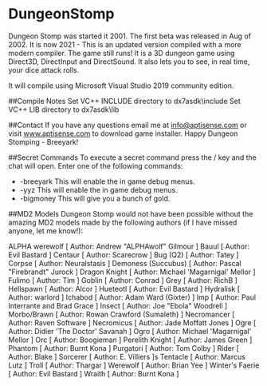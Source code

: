 # DungeonStomp
Dungeon Stomp was started it 2001.   The first beta was released in Aug of 2002.
It is now 2021 - This is an updated version compiled with a more modern compiler.
The game still runs!  It is a 3D dungeon game using Direct3D, DirectInput and DirectSound.
It also lets you to see, in real time, your dice attack rolls.

It will compile using Microsoft Visual Studio 2019 community edition.

##Compile Notes
Set VC++ INCLUDE directory to dx7asdk\include
Set VC++ LIB directory to dx7asdk\lib

##Contact
If you have any questions email me at info@aptisense.com or visit www.aptisense.com to download game installer.
Happy Dungeon Stomping - Breeyark!

##Secret Commands
To execute a secret command press the / key and the chat will open.
Enter one of the following commands:

* -breeyark This will enable the in game debug menus.
* -yyz This will enable the in game debug menus.
* -bigmoney This will give you a bunch of gold.

##MD2 Models
Dungeon Stomp would not have been possible without the amazing MD2 models made by the following authors (if I have missed anyone, let me know!):

ALPHA werewolf [ Author: Andrew "ALPHAwolf" Gilmour ]
Bauul [ Author: Evil Bastard ]
Centaur [ Author: Scarecrow ]
Bug (Q2) [ Author: Tatey ]
Corpse [ Author: Neuralstasis ]
Demoness (Succubus) [ Author: Pascal "Firebrandt" Jurock ]
Dragon Knight [ Author: Michael 'Magarnigal' Mellor ]
Fulimo [ Author: Tim ]
Goblin [ Author: Conrad ]
Grey [ Author: RichB ]
Hellspawn [ Author: Alcor ]
Hueteotl [ Author: Evil Bastard ]
Hydralisk [ Author: warlord ]
Ichabod [ Author: Adam Ward (Gixter) ]
Imp [ Author: Paul Interrante and Brad Grace ]
Insect [ Author: Joe "Ebola" Woodrell ]
Morbo/Brawn [ Author: Rowan Crawford (Sumaleth) ]
Necromancer [ Author: Raven Software ]
Necromicus [ Author: Jade Moffatt Jones ]
Ogre [ Author: Didier 'The Doctor' Savanah ]
Ogro [ Author: Michael 'Magarnigal' Mellor ]
Orc [ Author: Boogieman ]
Perelith Knight [ Author: James Green ]
Phantom [ Author: Burnt Kona ]
Purgatori [ Author: Tom Colby ]
Rider [ Author: Blake ]
Sorcerer [ Author: E. Villiers ]s
Tentacle [ Author: Marcus Lutz ]
Troll [ Author: Thargar ]
Werewolf [ Author: Brian Yee ]
Winter's Faerie [ Author: Evil Bastard ]
Wraith [ Author: Burnt Kona ]
